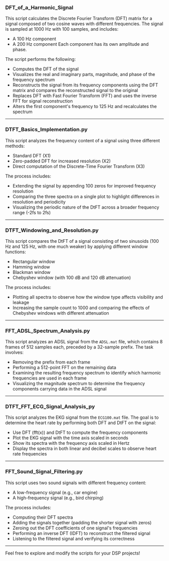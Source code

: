 ### DFT_of_a_Harmonic_Signal
This script calculates the Discrete Fourier Transform (DFT) matrix for a signal composed of two cosine waves with different frequencies. The signal is sampled at 1000 Hz with 100 samples, and includes:
- A 100 Hz component
- A 200 Hz component
Each component has its own amplitude and phase.

The script performs the following:
- Computes the DFT of the signal
- Visualizes the real and imaginary parts, magnitude, and phase of the frequency spectrum
- Reconstructs the signal from its frequency components using the DFT matrix and compares the reconstructed signal to the original
- Replaces DFT with Fast Fourier Transform (FFT) and uses the inverse FFT for signal reconstruction
- Alters the first component's frequency to 125 Hz and recalculates the spectrum

---

### DTFT_Basics_Implementation.py
This script analyzes the frequency content of a signal using three different methods:
- Standard DFT (X1)
- Zero-padded DFT for increased resolution (X2)
- Direct computation of the Discrete-Time Fourier Transform (X3)

The process includes:
- Extending the signal by appending 100 zeros for improved frequency resolution
- Comparing the three spectra on a single plot to highlight differences in resolution and periodicity
- Visualizing the periodic nature of the DtFT across a broader frequency range (-2fs to 2fs)

---

### DTFT_Windowing_and_Resolution.py
This script compares the DtFT of a signal consisting of two sinusoids (100 Hz and 125 Hz, with one much weaker) by applying different window functions:
- Rectangular window
- Hamming window
- Blackman window
- Chebyshev window (with 100 dB and 120 dB attenuation)

The process includes:
- Plotting all spectra to observe how the window type affects visibility and leakage
- Increasing the sample count to 1000 and comparing the effects of Chebyshev windows with different attenuation

---

### FFT_ADSL_Spectrum_Analysis.py
This script analyzes an ADSL signal from the `ADSL.mat` file, which contains 8 frames of 512 samples each, preceded by a 32-sample prefix. The task involves:
- Removing the prefix from each frame
- Performing a 512-point FFT on the remaining data
- Examining the resulting frequency spectrum to identify which harmonic frequencies are used in each frame
- Visualizing the magnitude spectrum to determine the frequency components carrying data in the ADSL signal

---

### DTFT_FFT_ECG_Signal_Analysis_py
This script analyzes the EKG signal from the `ECG100.mat` file. The goal is to determine the heart rate by performing both DFT and DtFT on the signal:
- Use DFT (fft(x)) and DtFT to compute the frequency components
- Plot the EKG signal with the time axis scaled in seconds
- Show its spectra with the frequency axis scaled in Hertz
- Display the spectra in both linear and decibel scales to observe heart rate frequencies

---

### FFT_Sound_Signal_Filtering.py
This script uses two sound signals with different frequency content:
- A low-frequency signal (e.g., car engine)
- A high-frequency signal (e.g., bird chirping)

The process includes:
- Computing their DFT spectra
- Adding the signals together (padding the shorter signal with zeros)
- Zeroing out the DFT coefficients of one signal's frequencies
- Performing an inverse DFT (IDFT) to reconstruct the filtered signal
- Listening to the filtered signal and verifying its correctness

---

Feel free to explore and modify the scripts for your DSP projects!
